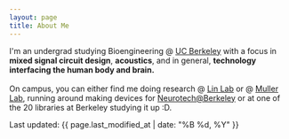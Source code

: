 ```yaml
---
layout: page
title: About Me
---
```

  I'm an undergrad studying Bioengineering @ <a href="https://www.berkeley.edu/" target="_blank" rel="noopener noreferrer">UC Berkeley</a> with a focus in <b>mixed signal circuit design</b>, <b>acoustics</b>, and in general, <b>technology interfacing the human body and brain.</b><br><br>
  On campus, you can either find me doing research @ <a href="https://linlab.me.berkeley.edu/" target="_blank">Lin Lab</a> or @ <a href="https://www.rikkymuller.com/" target="_blank">Muller Lab</a>, running around making devices for <a href="https://neurotech.studentorg.berkeley.edu/" target="_blank">Neurotech@Berkeley</a> or at one of the 20 libraries at Berkeley studying it up :D.

<p>Last updated: {{ page.last_modified_at | date: "%B %d, %Y" }}</p>

<p id="last-modified"></p>

<script>
  document.getElementById("last-modified").textContent =
    "Last updated: " + document.lastModified;
</script>

<!--
  As part of <a href="https://linlab.me.berkeley.edu/">Liwei Lin Lab</a> and with the support from the <a href="https://research.berkeley.edu/hsp-scholars/sean-isomatsu/">Haas Scholars Program</a> I was an integral part of the validation of a novel, high pressure, micromachined ultrasound array for stimulation of the brain. Previously, I worked on 3D-printed bone phantoms as well, co-authoring an <a href="https://scholar.google.com/citations?view_op=view_citation&hl=en&user=KZ48Jh8AAAAJ&citation_for_view=KZ48Jh8AAAAJ:u5HHmVD_uO8C" target="_blank" rel="noopener noreferrer>IEEE MEMS conference paper</a> on bone-age detection using a micromachined ultrasound array.<br><br>
  I recently joined <a href="https://www.rikkymuller.com/">Rikky Muller Lab</a> where I will be working on developing new algorithms for ultrasound phase abberation corrections of the skull, and confirmation of ultrasound focal point inside the brain without the use of CT or MRI scans. <br><br>
  I am currently the Devices Lead at <a href="https://neurotech.studentorg.berkeley.edu/">Neurotech@Berkeley</a>, a student organization here at Cal. In this club, we build <b>Analog Front-End(s)</b> for biosignal aquisiton, <b>sensory substitution</b> devices, and <b>ultrasound phased array</b> demos! We are a group of ~150 undergraduates and graduate students and we give and listen to talks, build cool stuff, and share out passion for neurotechnology!<br><br>
-->
